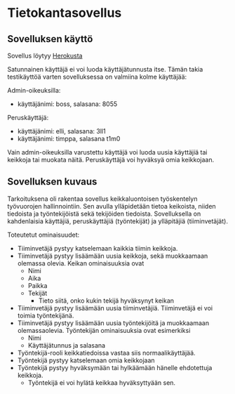 # Tietokantasovellus

## Sovelluksen käyttö

Sovellus löytyy [Herokusta](https://keikkakalenteri.herokuapp.com/)

Satunnainen käyttäjä ei voi luoda käyttäjätunnusta itse. Tämän takia testikäyttöä varten sovelluksessa on valmiina kolme käyttäjää:


Admin-oikeuksilla:

 - käyttäjänimi: boss, salasana: 8055


Peruskäyttäjä:

 - käyttäjänimi: elli, salasana: 3ll1
 - käyttäjänimi: timppa, salasana t1m0


Vain admin-oikeuksilla varustettu käyttäjä voi luoda uusia käyttäjiä tai keikkoja tai muokata näitä. Peruskäyttäjä voi hyväksyä omia keikkojaan.


## Sovelluksen kuvaus

Tarkoituksena oli rakentaa sovellus keikkaluontoisen työskentelyn työvuorojen hallinnointiin. Sen avulla ylläpidetään tietoa keikoista, niiden tiedoista ja työntekijöistä sekä tekijöiden tiedoista. Sovelluksella on kahdenlaisia käyttäjiä, peruskäyttäjiä (työntekijät) ja ylläpitäjiä (tiiminvetäjät).

Toteutetut ominaisuudet:
 - Tiiminvetäjä pystyy katselemaan kaikkia tiimin keikkoja.
 - Tiiminvetäjä pystyy lisäämään uusia keikkoja, sekä muokkaamaan olemassa olevia. Keikan ominaisuuksia ovat
   - Nimi
   - Aika
   - Paikka
   - Tekijät
     - Tieto siitä, onko kukin tekijä hyväksynyt keikan
 - Tiiminvetäjä pystyy lisäämään uusia tiiminvetäjiä. Tiiminvetäjä ei voi toimia työntekijänä.
 - Tiiminvetäjä pystyy lisäämään uusia työntekijöitä ja muokkaamaan olemassaolevia. Työntekijän ominaisuuksia ovat esimerkiksi
   - Nimi
   - Käyttäjätunnus ja salasana
 - Työntekijä-rooli keikkatiedoissa vastaa siis normaalikäyttäjää.
 - Työntekijä pystyy katselemaan omia keikkojaan
 - Työntekijä pystyy hyväksymään tai hylkäämään hänelle ehdotettuja keikkoja.
   - Työntekijä ei voi hylätä keikkaa hyväksyttyään sen.

